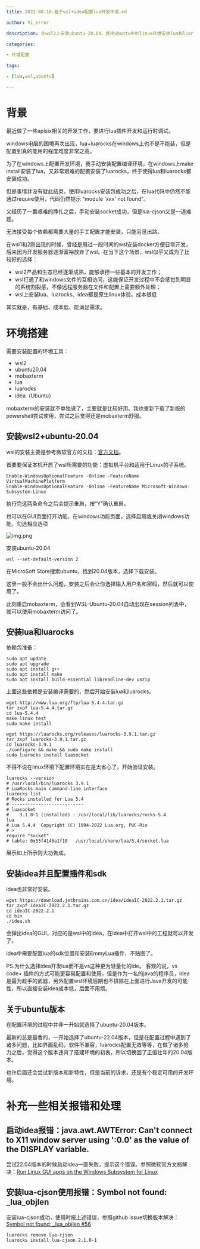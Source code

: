 ```yaml
---
title: 2022-08-18-基于wsl+idea配置lua开发环境.md

author: Vi_error

description: 在wsl2上安装ubuntu-20.04，使用ubuntu中的linux环境安装lua和luarocks，解决windows上lua开发调试困难的问题。

categories:

- 环境配置

tags:

- [lua,wsl,ubuntu]

---
```


# 背景

最近做了一些apisix相关的开发工作，要进行lua插件开发和运行时调试。

windows电脑的困境再次出现，lua+luarocks在windows上也不是不能装，但是配置到真的能用的程度难度非常之高。

为了在windows上配置开发环境，我手动安装配置编译环境，在windows上make
install安装了lua，又非常艰难的配置安装了luarocks，终于使得lua和luarocks都安装成功。

但是事情并没有就此结束，使用luarocks安装包成功之后，在lua代码中仍然不能通过require使用，代码仍然提示
“module 'xxx' not found”。

又经历了一番艰难的挣扎之后，手动安装socket成功，但是lua-cjson又是一道难题。

无法接受每个依赖都需要大量的手工配置才能安装，只能另觅出路。

在wsl1和2刚出现的时候，曾经是用过一段时间的wsl安装docker方便日常开发，后来因为开发服务器逐渐富裕放弃了wsl。在当下这个场景，wsl似乎又成为了比较好的选择：

- wsl2产品和生态已经逐渐成熟，能够承担一些基本的开发工作；
- wsl打通了和windows文件的互相访问，这能保证开发过程中不会感觉到明显的系统割裂感，不像远程服务器在文件和配置上需要额外处理；
- wsl上安装lua、luarocks、idea都是原生linux体验，成本很低

其实就是，有基础、成本低、能满足需求。

# 环境搭建

需要安装配置的环境工具：

- wsl2
- ubuntu20.04
- mobaxterm
- lua
- luarocks
- idea（Ubuntu）

mobaxterm的安装就不单独说了，主要就是比较好用。我也重新下载了新版的powershell尝试使用，尝试之后觉得还是mobaxterm舒服。

## 安装wsl2+ubuntu-20.04

wsl的安装主要是参考微软官方的文档：[官方文档](https://docs.microsoft.com/en-us/windows/wsl/install)。

首要要保证本机开启了wsl所需要的功能：虚拟机平台和适用于Linux的子系统。

```shell
Enable-WindowsOptionalFeature -Online -FeatureName VirtualMachinePlatform
Enable-WindowsOptionalFeature -Online -FeatureName Microsoft-Windows-Subsystem-Linux
```

执行完这两条命令之后会提示重启，按“Y”确认重启。

也可以在GUI页面打开功能，在windows功能页面，选择启用或关闭windows功能，勾选相应选项

![img.png](../posts_image/0818img01.png)

安装ubuntu-20.04

```shell
wsl --set-default-version 2
```

在MicroSoft Store搜索ubuntu，找到20.04版本，选择下载安装。

这里一般不会出什么问题，安装之后会让你选择输入用户名和密码，然后就可以使用了。

此刻重启mobaxterm，会看到WSL-Ubuntu-20.04自动出现在session列表中，就可以使用mobaxterm访问了。

## 安装lua和luarocks

依赖包准备：

```shell
sudo apt update
sudo apt upgrade
sudo apt install g++
sudo apt install make
sudo apt install build-essential libreadline-dev unzip
```

上面这些依赖是安装编译需要的，然后开始安装lua和luarocks。

```shell
wget http://www.lua.org/ftp/lua-5.4.4.tar.gz
tar zxpf lua-5.4.4.tar.gz
cd lua-5.4.4
make linux test
sudo make install

wget https://luarocks.org/releases/luarocks-3.9.1.tar.gz
tar zxpf luarocks-3.9.1.tar.gz
cd luarocks-3.9.1
./configure && make && sudo make install
sudo luarocks install luasocket
```

不得不说在linux环境下配置环境实在是太省心了，开始验证安装。

```shell
luarocks --version
# /usr/local/bin/luarocks 3.9.1
# LuaRocks main command-line interface
luarocks list
# Rocks installed for Lua 5.4
# ---------------------------
# luasocket
#    3.1.0-1 (installed) - /usr/local/lib/luarocks/rocks-5.4
lua
# Lua 5.4.4  Copyright (C) 1994-2022 Lua.org, PUC-Rio
# >
require "socket"
# table: 0x55f4146a1f10   /usr/local/share/lua/5.4/socket.lua
```

展示如上所示则大功告成。


## 安装idea并且配置插件和sdk

idea也非常好安装。
```shell
wget https://download.jetbrains.com.cn/idea/ideaIC-2022.2.1.tar.gz
tar zxpf ideaIC-2022.2.1.tar.gz
cd ideaIC-2022.2.1
cd bin
./idea.sh
```
会弹出idea的GUI，对应的是wsl中的idea，在idea中打开wsl中的工程就可以开发了。

idea中需要配置lua的sdk位置和安装EmmyLua插件，不贴图了。

PS.为什么选择idea开发lua而不是vs这种更为轻量化的ide。 客观的说，vs code+ 插件的方式可能更容易配置和使用，但是作为一名的java的程序员，idea是最为趁手的武器，另外配置wsl环境后期也不排除在上面进行Java开发的可能性，所以直接安装idea成本低，后面不用烦。


## 关于ubuntu版本
在配置环境的过程中并非一开始就选择了ubuntu-20.04版本。

最新的总是最香的，一开始选择了ubuntu-22.04版本，但是在配置过程中遇到了诸多问题，比如界面乱码，软件不兼容，luarocks配置无效等等，在做了诸多努力之后，觉得这个版本违背了搭建环境的初衷，所以切换回了正值壮年的20.04版本。

也许后面还会尝试新版本和新特性，但是当前的诉求，还是有个稳定可用的开发环境。

# 补充一些相关报错和处理

## 启动idea报错：java.awt.AWTError: Can't connect to X11 window server using ':0.0' as the value of the DISPLAY variable.

尝试22.04版本的时候启动idea一直失败，提示这个错误。参照微软官方文档解决：[Run Linux GUI apps on the Windows Subsystem for Linux](https://docs.microsoft.com/en-us/windows/wsl/tutorials/gui-apps)

## 安装lua-cjson使用报错：Symbol not found: _lua_objlen

安装lua-cjson成功，使用时报上述错误，参照github issue切换版本解决：[ Symbol not found: _lua_objlen #56 ](https://github.com/mpx/lua-cjson/issues/56)

```shell
luarocks remove lua-cjson
luarocks install lua-cjson 2.1.0-1
```